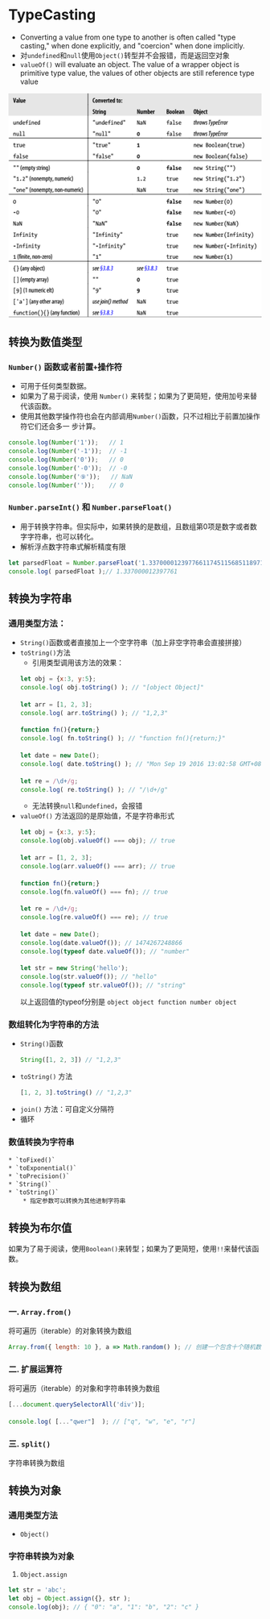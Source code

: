 # TypeCasting

* Converting a value from one type to another is often called "type casting,"
when done explicitly, and "coercion" when done implicitly.
* 对`undefined`和`null`使用`Object()`转型并不会报错，而是返回空对象
* `valueOf()` will evaluate an object. The value of a wrapper object is
primitive type value, the values of other objects are still reference type value

![image](ConversionRules.png)  


## 转换为数值类型
### `Number()` 函数或者前置`+`操作符
* 可用于任何类型数据。
* 如果为了易于阅读，使用 `Number()` 来转型；如果为了更简短，使用加号来替代该函数。
* 使用其他数学操作符也会在内部调用`Number()`函数，只不过相比于前置加操作符它们还会多一
步计算。

```js
console.log(Number('1'));   // 1
console.log(Number('-1'));  // -1
console.log(Number('0'));   // 0
console.log(Number('-0'));  // -0
console.log(Number('⑨'));   // NaN
console.log(Number(''));    // 0
```

### `Number.parseInt()` 和 `Number.parseFloat()`
* 用于转换字符串。但实际中，如果转换的是数组，且数组第0项是数字或者数字字符串，也可以转化。
* 解析浮点数字符串式解析精度有限
```js
let parsedFloat = Number.parseFloat('1.337000012397766117451156851189711');
console.log( parsedFloat );// 1.337000012397761
```


## 转换为字符串
### 通用类型方法：
* `String()`函数或者直接加上一个空字符串（加上非空字符串会直接拼接）
* `toString()`方法
    * 引用类型调用该方法的效果：
    ```js
    let obj = {x:3, y:5};
    console.log( obj.toString() ); // "[object Object]"

    let arr = [1, 2, 3];
    console.log( arr.toString() ); // "1,2,3"

    function fn(){return;}
    console.log( fn.toString() ); // "function fn(){return;}"

    let date = new Date();
    console.log( date.toString() ); // "Mon Sep 19 2016 13:02:58 GMT+0800 (China Standard Time)"

    let re = /\d+/g;
    console.log( re.toString() ); // "/\d+/g"
    ```
    * 无法转换`null`和`undefined`，会报错
* `valueOf()` 方法返回的是原始值，不是字符串形式  
    ```js
    let obj = {x:3, y:5};
    console.log(obj.valueOf() === obj); // true

    let arr = [1, 2, 3];
    console.log(arr.valueOf() === arr); // true

    function fn(){return;}
    console.log(fn.valueOf() === fn); // true

    let re = /\d+/g;
    console.log(re.valueOf() === re); // true

    let date = new Date();
    console.log(date.valueOf()); // 1474267248866
    console.log(typeof date.valueOf()); // "number"

    let str = new String('hello');
    console.log(str.valueOf()); // "hello"
    console.log(typeof str.valueOf()); // "string"
    ```
    以上返回值的typeof分别是 `object object function number object`

### 数组转化为字符串的方法
* `String()`函数  
    ```js
    String([1, 2, 3]) // "1,2,3"
    ```
* `toString()` 方法
    ```js
    [1, 2, 3].toString() // "1,2,3"
    ```
* `join()` 方法：可自定义分隔符
* 循环

### 数值转换为字符串
    * `toFixed()`
    * `toExponential()`
    * `toPrecision()`
    * `String()`
    * `toString()`
        * 指定参数可以转换为其他进制字符串


## 转换为布尔值
如果为了易于阅读，使用`Boolean()`来转型；如果为了更简短，使用`!!`来替代该函数。


## 转换为数组
### 一. `Array.from()`
将可遍历（iterable）的对象转换为数组
```js
Array.from({ length: 10 }, a => Math.random() ); // 创建一个包含十个随机数的数组
```

### 二. 扩展运算符
将可遍历（iterable）的对象和字符串转换为数组
```js
[...document.querySelectorAll('div')];

console.log( [..."qwer"]  ); // ["q", "w", "e", "r"]
```

### 三. `split()`
字符串转换为数组


## 转换为对象
### 通用类型方法
* `Object()`

### 字符串转换为对象
1. `Object.assign`
```js
let str = 'abc';
let obj = Object.assign({}, str );
console.log(obj); // { "0": "a", "1": "b", "2": "c" }
```
